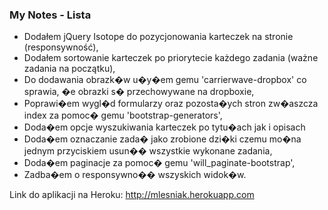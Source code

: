 ### My Notes - Lista

* Dodałem jQuery Isotope do pozycjonowania karteczek na stronie (responsywność),
* Dodałem sortowanie karteczek po priorytecie każdego zadania (ważne zadania na początku),
* Do dodawania obrazk�w u�y�em gemu 'carrierwave-dropbox' co sprawia, �e obrazki s� przechowywane na dropboxie, 
* Poprawi�em wygl�d formularzy oraz pozosta�ych stron zw�aszcza index za pomoc� gemu 'bootstrap-generators',
* Doda�em opcje wyszukiwania karteczek po tytu�ach jak i opisach
* Doda�em oznaczanie zada� jako zrobione dzi�ki czemu mo�na jednym przyciskiem usun�� wszystkie wykonane zadania,
* Doda�em paginacje za pomoc� gemu 'will_paginate-bootstrap',
* Zadba�em o responsywno�� wszyskich widok�w.

Link do aplikacji na Heroku:
http://mlesniak.herokuapp.com
